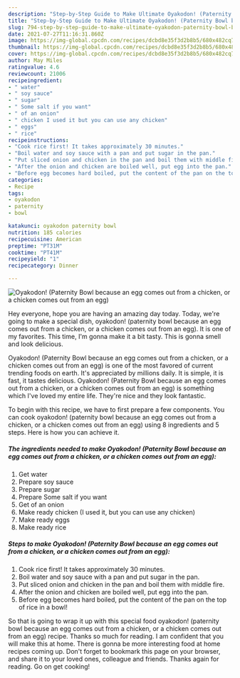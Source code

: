 ```yaml
---
description: "Step-by-Step Guide to Make Ultimate Oyakodon! (Paternity Bowl because an egg comes out from a chicken, or a chicken comes out from an egg)"
title: "Step-by-Step Guide to Make Ultimate Oyakodon! (Paternity Bowl because an egg comes out from a chicken, or a chicken comes out from an egg)"
slug: 794-step-by-step-guide-to-make-ultimate-oyakodon-paternity-bowl-because-an-egg-comes-out-from-a-chicken-or-a-chicken-comes-out-from-an-egg
date: 2021-07-27T11:16:31.860Z
image: https://img-global.cpcdn.com/recipes/dcbd8e35f3d2b8b5/680x482cq70/oyakodon-paternity-bowl-because-an-egg-comes-out-from-a-chicken-or-a-chicken-comes-out-from-an-eg-recipe-main-photo.jpg
thumbnail: https://img-global.cpcdn.com/recipes/dcbd8e35f3d2b8b5/680x482cq70/oyakodon-paternity-bowl-because-an-egg-comes-out-from-a-chicken-or-a-chicken-comes-out-from-an-eg-recipe-main-photo.jpg
cover: https://img-global.cpcdn.com/recipes/dcbd8e35f3d2b8b5/680x482cq70/oyakodon-paternity-bowl-because-an-egg-comes-out-from-a-chicken-or-a-chicken-comes-out-from-an-eg-recipe-main-photo.jpg
author: May Miles
ratingvalue: 4.6
reviewcount: 21006
recipeingredient:
- " water"
- " soy sauce"
- " sugar"
- " Some salt if you want"
- " of an onion"
- " chicken I used it but you can use any chicken"
- " eggs"
- " rice"
recipeinstructions:
- "Cook rice first! It takes approximately 30 minutes."
- "Boil water and soy sauce with a pan and put sugar in the pan."
- "Put sliced onion and chicken in the pan and boil them with middle fire."
- "After the onion and chicken are boiled well, put egg into the pan."
- "Before egg becomes hard boiled, put the content of the pan on the top of rice in a bowl!"
categories:
- Recipe
tags:
- oyakodon
- paternity
- bowl

katakunci: oyakodon paternity bowl 
nutrition: 185 calories
recipecuisine: American
preptime: "PT31M"
cooktime: "PT41M"
recipeyield: "1"
recipecategory: Dinner

---
```



![Oyakodon! (Paternity Bowl because an egg comes out from a chicken, or a chicken comes out from an egg)](https://img-global.cpcdn.com/recipes/dcbd8e35f3d2b8b5/680x482cq70/oyakodon-paternity-bowl-because-an-egg-comes-out-from-a-chicken-or-a-chicken-comes-out-from-an-eg-recipe-main-photo.jpg)

Hey everyone, hope you are having an amazing day today. Today, we're going to make a special dish, oyakodon! (paternity bowl because an egg comes out from a chicken, or a chicken comes out from an egg). It is one of my favorites. This time, I'm gonna make it a bit tasty. This is gonna smell and look delicious.



Oyakodon! (Paternity Bowl because an egg comes out from a chicken, or a chicken comes out from an egg) is one of the most favored of current trending foods on earth. It's appreciated by millions daily. It is simple, it is fast, it tastes delicious. Oyakodon! (Paternity Bowl because an egg comes out from a chicken, or a chicken comes out from an egg) is something which I've loved my entire life. They're nice and they look fantastic.


To begin with this recipe, we have to first prepare a few components. You can cook oyakodon! (paternity bowl because an egg comes out from a chicken, or a chicken comes out from an egg) using 8 ingredients and 5 steps. Here is how you can achieve it.

<!--inarticleads1-->

##### The ingredients needed to make Oyakodon! (Paternity Bowl because an egg comes out from a chicken, or a chicken comes out from an egg):

1. Get  water
1. Prepare  soy sauce
1. Prepare  sugar
1. Prepare  Some salt if you want
1. Get  of an onion
1. Make ready  chicken (I used it, but you can use any chicken)
1. Make ready  eggs
1. Make ready  rice




<!--inarticleads2-->

##### Steps to make Oyakodon! (Paternity Bowl because an egg comes out from a chicken, or a chicken comes out from an egg):

1. Cook rice first! It takes approximately 30 minutes.
1. Boil water and soy sauce with a pan and put sugar in the pan.
1. Put sliced onion and chicken in the pan and boil them with middle fire.
1. After the onion and chicken are boiled well, put egg into the pan.
1. Before egg becomes hard boiled, put the content of the pan on the top of rice in a bowl!




So that is going to wrap it up with this special food oyakodon! (paternity bowl because an egg comes out from a chicken, or a chicken comes out from an egg) recipe. Thanks so much for reading. I am confident that you will make this at home. There is gonna be more interesting food at home recipes coming up. Don't forget to bookmark this page on your browser, and share it to your loved ones, colleague and friends. Thanks again for reading. Go on get cooking!
